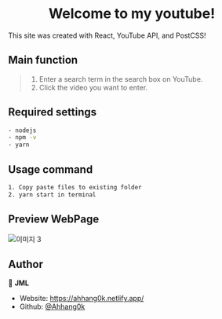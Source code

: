 <h1 align="center">Welcome to my youtube!</h1>

<p>This site was created with React, YouTube API, and PostCSS!</p>

## Main function

> 1.  Enter a search term in the search box on YouTube.
> 2.  Click the video you want to enter.

## Required settings

```sh
- nodejs
- npm -v
- yarn
```

## Usage command

```sh
1. Copy paste files to existing folder
2. yarn start in terminal
```

## Preview WebPage
![이미지 3](https://user-images.githubusercontent.com/62680930/106416143-19757e80-6494-11eb-8cca-e0260419192e.png)


## Author
👤 **JML**

- Website: https://ahhang0k.netlify.app/
- Github: [@Ahhang0k](https://github.com/Ahhang0k)
